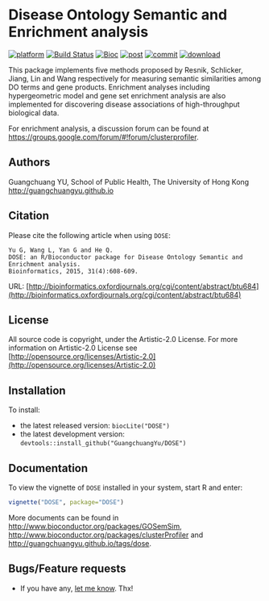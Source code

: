 # Disease Ontology Semantic and Enrichment analysis

[![platform](http://www.bioconductor.org/shields/availability/devel/DOSE.svg)](http://www.bioconductor.org/packages/devel/bioc/html/DOSE.html#archives)
[![Build Status](http://www.bioconductor.org/shields/build/devel/bioc/DOSE.svg)](http://bioconductor.org/checkResults/devel/bioc-LATEST/DOSE/)
[![Bioc](http://www.bioconductor.org/shields/years-in-bioc/DOSE.svg)](http://www.bioconductor.org/packages/devel/bioc/html/DOSE.html#since)
[![post](http://www.bioconductor.org/shields/posts/DOSE.svg)](https://support.bioconductor.org/t/DOSE/)
[![commit](http://www.bioconductor.org/shields/commits/bioc/DOSE.svg)](http://www.bioconductor.org/packages/devel/bioc/html/DOSE.html#svn_source)
[![download](http://www.bioconductor.org/shields/downloads/DOSE.svg)](http://bioconductor.org/packages/stats/bioc/DOSE.html)


 This package implements five methods proposed by Resnik, Schlicker, Jiang, Lin and Wang respectively for measuring semantic similarities among DO terms and gene products. Enrichment analyses including hypergeometric model and gene set enrichment analysis are also implemented for discovering disease associations of high-throughput biological data. 

For enrichment analysis, a discussion forum can be found at <https://groups.google.com/forum/#!forum/clusterprofiler>.

## Authors ##

Guangchuang YU, School of Public Health, The University of Hong Kong <http://guangchuangyu.github.io>

## Citation ##

Please cite the following article when using `DOSE`:

```
Yu G, Wang L, Yan G and He Q.
DOSE: an R/Bioconductor package for Disease Ontology Semantic and Enrichment analysis.
Bioinformatics, 2015, 31(4):608-609.
```

URL: [http://bioinformatics.oxfordjournals.org/cgi/content/abstract/btu684](http://bioinformatics.oxfordjournals.org/cgi/content/abstract/btu684)

## License ##

All source code is copyright, under the Artistic-2.0 License.
For more information on Artistic-2.0 License see [http://opensource.org/licenses/Artistic-2.0](http://opensource.org/licenses/Artistic-2.0)

## Installation ##

To install:
 * the latest released version:
   `biocLite("DOSE")`
 * the latest development version:
   `devtools::install_github("GuangchuangYu/DOSE")`

## Documentation ##

To view the vignette of `DOSE` installed in your system, start R and enter:
```r
vignette("DOSE", package="DOSE")
```

More documents can be found in <http://www.bioconductor.org/packages/GOSemSim>, <http://www.bioconductor.org/packages/clusterProfiler> and  <http://guangchuangyu.github.io/tags/dose>.

## Bugs/Feature requests ##

 - If you have any, [let me know](https://github.com/GuangchuangYu/DOSE/issues). Thx!

